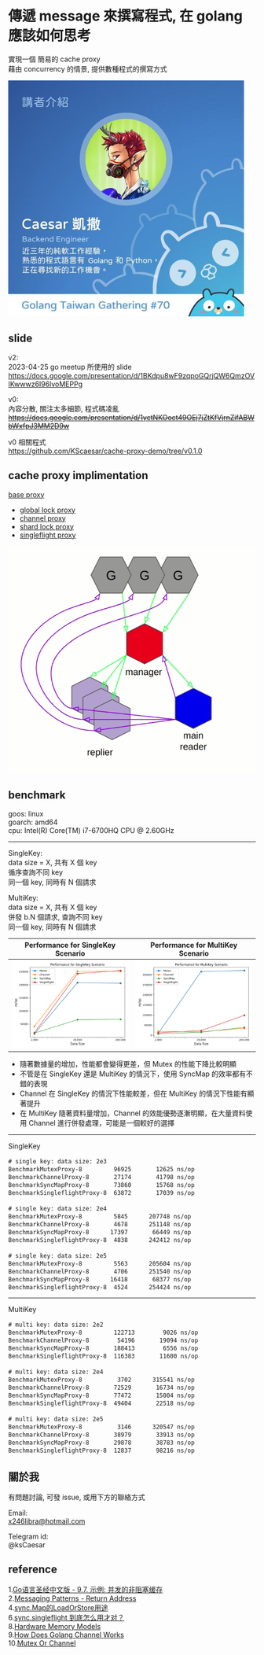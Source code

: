 # 傳遞 message 來撰寫程式, 在 golang 應該如何思考

實現一個 簡易的 cache proxy  
藉由 concurrency 的情景, 提供數種程式的撰寫方式

![go meetup profile](./asset/go%20meetup%20profile.jpg)

## slide

v2:  
2023-04-25 go meetup 所使用的 slide  
<https://docs.google.com/presentation/d/1BKdpu8wF9zqpoGQrjQW6QmzOVIKwwwz6I96lvoMEPPg>

v0:  
內容分散, 關注太多細節, 程式碼凌亂  
~~<https://docs.google.com/presentation/d/1yctNKOoct49OEj7jZtKfVjrnZifABWbWxfpJ3MM2D9w>~~

v0 相關程式  
<https://github.com/KScaesar/cache-proxy-demo/tree/v0.1.0>

## cache proxy implimentation

[base proxy](./cache_proxy.go)

- [global lock proxy](./mutex_proxy.go)
- [channel proxy](./channel_proxy.go)
- [shard lock proxy](./syncMap_proxy.go)
- [singleflight proxy](./singleflight_proxy.go)

![channel impl data flow](./asset/channel%202.gif)

## benchmark

goos: linux  
goarch: amd64  
cpu: Intel(R) Core(TM) i7-6700HQ CPU @ 2.60GHz

---

SingleKey:  
data size = X, 共有 X 個 key  
循序查詢不同 key  
同一個 key, 同時有 N 個請求

MultiKey:  
data size = X, 共有 X 個 key  
併發 b.N 個請求, 查詢不同 key  
同一個 key, 同時有 N 個請求

| Performance for SingleKey Scenario                        | Performance for MultiKey Scenario                      |
|-----------------------------------------------------------|--------------------------------------------------------|
| ![ single key diagram](./asset/SingleKey_Performance.png) | ![multi key diagram](./asset/MultiKey_Performance.png) |

- 隨著數據量的增加，性能都會變得更差，但 Mutex 的性能下降比較明顯
- 不管是在 SingleKey 還是 MultiKey 的情況下，使用 SyncMap 的效率都有不錯的表現
- Channel 在 SingleKey 的情況下性能較差，但在 MultiKey 的情況下性能有顯著提升
- 在 MultiKey 隨著資料量增加，Channel 的效能優勢逐漸明顯，在大量資料使用 Channel 進行併發處理，可能是一個較好的選擇

---


SingleKey

```
# single key: data size: 2e3
BenchmarkMutexProxy-8         96925       12625 ns/op
BenchmarkChannelProxy-8       27174       41798 ns/op
BenchmarkSyncMapProxy-8       73860       15768 ns/op
BenchmarkSingleflightProxy-8  63872       17039 ns/op

# single key: data size: 2e4
BenchmarkMutexProxy-8         5845      207748 ns/op
BenchmarkChannelProxy-8       4678      251148 ns/op
BenchmarkSyncMapProxy-8      17397       66449 ns/op
BenchmarkSingleflightProxy-8  4838      242412 ns/op

# single key: data size: 2e5
BenchmarkMutexProxy-8         5563      205604 ns/op
BenchmarkChannelProxy-8       4706      251540 ns/op
BenchmarkSyncMapProxy-8      16418       68377 ns/op
BenchmarkSingleflightProxy-8  4524      254424 ns/op
```

---

MultiKey

```
# multi key: data size: 2e2
BenchmarkMutexProxy-8         122713        9026 ns/op
BenchmarkChannelProxy-8        54196       19094 ns/op
BenchmarkSyncMapProxy-8       188413        6556 ns/op
BenchmarkSingleflightProxy-8  116383       11600 ns/op

# multi key: data size: 2e4
BenchmarkMutexProxy-8          3702      315541 ns/op
BenchmarkChannelProxy-8       72529       16734 ns/op
BenchmarkSyncMapProxy-8       77472       15004 ns/op
BenchmarkSingleflightProxy-8  49404       22518 ns/op

# multi key: data size: 2e5
BenchmarkMutexProxy-8          3146      320547 ns/op
BenchmarkChannelProxy-8       38979       33913 ns/op
BenchmarkSyncMapProxy-8       29878       38783 ns/op
BenchmarkSingleflightProxy-8  12837       98216 ns/op
```

## 關於我

有問題討論, 可發 issue, 或用下方的聯絡方式

Email:  
x246libra@hotmail.com

Telegram id:  
@ksCaesar

## reference

1.[Go语言圣经中文版 - 9.7. 示例: 并发的非阻塞缓存](https://github.com/gopl-zh/gopl-zh.github.com/blob/master/ch9/ch9-07.md?fbclid=IwAR0sVeVwXrDVxT0Ozh0vcSTxVJV-scl_ZA-vCDFkJE9HqiyRBDkSrnOpWc8)  
2.[Messaging Patterns - Return Address](https://www.enterpriseintegrationpatterns.com/patterns/messaging/ReturnAddress.html)  
4.[sync.Map的LoadOrStore用途](https://xnum.github.io/2018/11/syncmap-loadorstore/)  
6.[sync.singleflight 到底怎么用才对？](https://www.cyningsun.com/01-11-2021/golang-concurrency-singleflight.html)  
8.[Hardware Memory Models](https://research.swtch.com/hwmm)  
9.[How Does Golang Channel Works](https://levelup.gitconnected.com/how-does-golang-channel-works-6d66acd54753)  
10.[Mutex Or Channel](https://github.com/golang/go/wiki/MutexOrChannel)  
